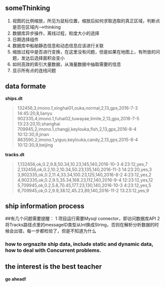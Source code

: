 ## someThinking
1. 视图的比例缩放，所见为鼠标位置，缩放后如何求取选取的真正区域，判断点是否在区域内-->thinking
2. 数据库异步操作，离线过程，粒度大小的选择
3. 日期选择组件
4. 数据库中船舶静态信息和动态信息应该进行关联
5. 缩放过程中是否进行变换，在这里没有问题，但是如果在地图上，有所放的问题，发达后选择面积会变小
6. 如何高效的索引大量数据，从海量数据中抽取需要的信息
7. 显示所有点的连线问题

## data formate
**ships.dt**
> 132456,3,imono.1,xinghai01,ouka,normal,2,13,gps,2016-7-3 14:45:20,8,lianyu<br>
> 902335,4,imono.1,fuhai02,tuwayae,limite,2,13,gps,2016-7-5 13:23:20,10,shanghai<br>
> 709945,2,imono.1,changji,keylouka,fish,2,13,gps,2016-8-4 10:12:30,9,jinan<br>
> 863590,2,imono.1,yiguo,keylouka,candy,2,13,gps,2015-8-4 10:12:30,9,beijing<br>

**tracks.dt**
> 1,132456,ok,0.2,9.8,50.34,10.23,145,140,2016-10-3 4:23:12,yes,7<br>
> 2,132456,ok,0.2,10.2,10.34,50.23,135,140,2016-11-3 14:23:20,yes,3<br>
> 3,902335,ok,0.2,11.4,33.34,100.23,125,140,2016-8-2 4:23:12,yes,2<br>
> 4,902335,ok,0.2,9.5,35.34,168.23,112,140,2016-9-4 12:23:12,yes,12<br>
> 5,709945,ok,0.2,5.8,70.45,177.23,130,140,2016-10-3 4:23:12,yes,5<br>
> 6,709945,ok,0.2,9.9,38.12,45.23,89,140,2016-11-2 13:23:12,yes,9<br>

## ship information process
##有几个问题需要提醒：
1 项目运行需要Mysql connector，即访问数据库API
2 将Tracks路径点里的messageID类型从Int换成String，否则在解析分析数据的时候会出错，每一步都检验了，但是不知道为什么

### how to orgnazite ship data, include static and dynamic data, how to deal with Concurrent problems.

## the interest is the best teacher
#### go ahead!






